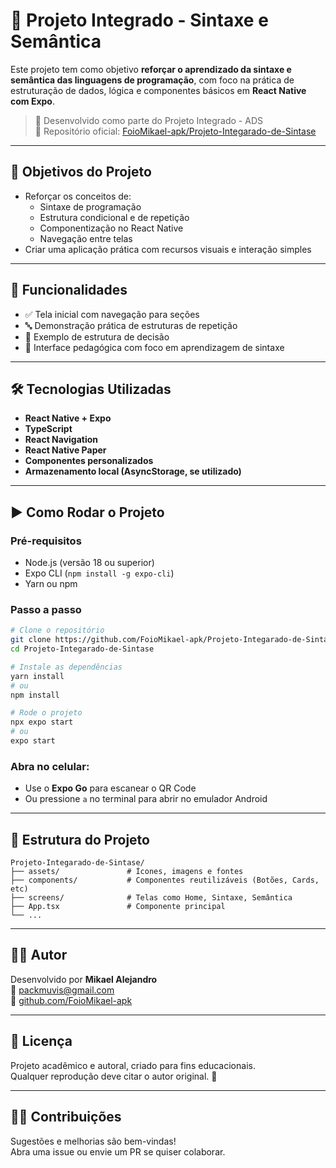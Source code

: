 # 🧪 Projeto Integrado - Sintaxe e Semântica

Este projeto tem como objetivo **reforçar o aprendizado da sintaxe e semântica das linguagens de programação**, com foco na prática de estruturação de dados, lógica e componentes básicos em **React Native com Expo**.

> 🔬 Desenvolvido como parte do Projeto Integrado - ADS  
> 📌 Repositório oficial: [FoioMikael-apk/Projeto-Integarado-de-Sintase](https://github.com/FoioMikael-apk/Projeto-Integarado-de-Sintase)

---

## 🎯 Objetivos do Projeto

- Reforçar os conceitos de:
  - Sintaxe de programação
  - Estrutura condicional e de repetição
  - Componentização no React Native
  - Navegação entre telas
- Criar uma aplicação prática com recursos visuais e interação simples

---

## 📱 Funcionalidades

- ✅ Tela inicial com navegação para seções
- 🔤 Demonstração prática de estruturas de repetição
- 🧮 Exemplo de estrutura de decisão
- 🧠 Interface pedagógica com foco em aprendizagem de sintaxe

---

## 🛠️ Tecnologias Utilizadas

- **React Native + Expo**
- **TypeScript**
- **React Navigation**
- **React Native Paper**
- **Componentes personalizados**
- **Armazenamento local (AsyncStorage, se utilizado)**

---

## ▶️ Como Rodar o Projeto

### Pré-requisitos

- Node.js (versão 18 ou superior)
- Expo CLI (`npm install -g expo-cli`)
- Yarn ou npm

### Passo a passo

```bash
# Clone o repositório
git clone https://github.com/FoioMikael-apk/Projeto-Integarado-de-Sintase.git
cd Projeto-Integarado-de-Sintase

# Instale as dependências
yarn install
# ou
npm install

# Rode o projeto
npx expo start
# ou
expo start
```

### Abra no celular:

- Use o **Expo Go** para escanear o QR Code
- Ou pressione `a` no terminal para abrir no emulador Android

---

## 📁 Estrutura do Projeto

```
Projeto-Integarado-de-Sintase/
├── assets/               # Ícones, imagens e fontes
├── components/           # Componentes reutilizáveis (Botões, Cards, etc)
├── screens/              # Telas como Home, Sintaxe, Semântica
├── App.tsx               # Componente principal
└── ...
```

---

## 👨‍💻 Autor

Desenvolvido por **Mikael Alejandro**  
📧 [packmuvis@gmail.com](mailto:packmuvis@gmail.com)  
🔗 [github.com/FoioMikael-apk](https://github.com/FoioMikael-apk)

---

## 📄 Licença

Projeto acadêmico e autoral, criado para fins educacionais.  
Qualquer reprodução deve citar o autor original. 📘

---

## 🙋‍♂️ Contribuições

Sugestões e melhorias são bem-vindas!  
Abra uma issue ou envie um PR se quiser colaborar.

